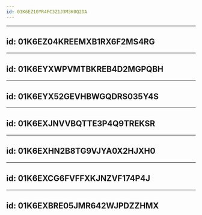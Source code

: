```yaml
---
id: 01K6EZ10YR4FC3Z1J3M3K0Q2DA
---
```

______________________________________________________________________

## id: 01K6EZ04KREEMXB1RX6F2MS4RG

______________________________________________________________________

## id: 01K6EYXWPVMTBKREB4D2MGPQBH

______________________________________________________________________

## id: 01K6EYX52GEVHBWGQDRS035Y4S

______________________________________________________________________

## id: 01K6EXJNVVBQTTE3P4Q9TREKSR

______________________________________________________________________

## id: 01K6EXHN2B8TG9VJYA0X2HJXH0

______________________________________________________________________

## id: 01K6EXCG6FVFFXKJNZVF174P4J

______________________________________________________________________

## id: 01K6EXBRE05JMR642WJPDZZHMX
